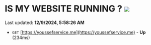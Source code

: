 # IS MY WEBSITE RUNNING ? [![](https://img.shields.io/static/v1?label=Sponsor&message=%E2%9D%A4&logo=GitHub&color=%23fe8e86)](https://github.com/sponsors/Youssef-Lehmam)

Last updated: **12/9/2024, 5:58:26 AM**

- `GET` [https://youssefservice.me](https://youssefservice.me) - **Up** (234ms)
